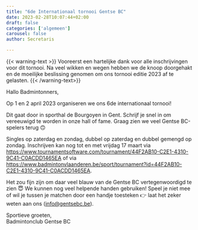 ```yaml
---
title: "6de Internationaal tornooi Gentse BC"
date: 2023-02-28T10:07:44+02:00
draft: false
categories: ['algemeen']
carousel: false
author: Secretaris

---
```

{{< warning-text >}}
Vooreerst een hartelijke dank voor alle inschrijvingen voor dit tornooi.
Na veel wikken en wegen hebben we de knoop doorgehakt en de moeilijke beslissing genomen om ons tornooi editie 2023 af te gelasten.
{{< /warning-text>}}


Hallo Badmintonners,

Op 1 en 2 april 2023 organiseren we ons 6de internationaal tornooi!

Dit gaat door in sporthal de Bourgoyen in Gent.
Schrijf je snel in om vereeuwigd te worden in onze hall of fame.
Graag zien we veel Gentse BC-spelers terug 🙃

Singles op zaterdag en zondag, dubbel op zaterdag en dubbel gemengd op zondag. 
Inschrijven kan nog  tot en met vrijdag 17 maart via https://www.tournamentsoftware.com/tournament/44F2AB10-C2E1-4310-9C41-C0ACDD1465EA of via https://www.badmintonvlaanderen.be/sport/tournament?id=44F2AB10-C2E1-4310-9C41-C0ACDD1465EA.

Het zou fijn zijn om daar veel blauw van de Gentse BC vertegenwoordigd te zien 😇
We kunnen nog veel helpende handen gebruiken! Speel je niet mee of wil je tussen je matchen door een handje toesteken 👉 laat het zeker weten aan ons (info@gentsebc.be).


Sportieve groeten,<br>
Badmintonclub Gentse BC